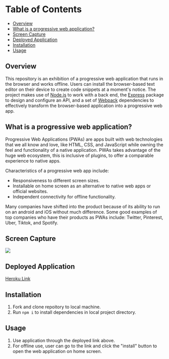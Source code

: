 # Table of Contents

  - [Overview](#overview)
  - [What is a progressive web application?](#what-is-a-progressive-web-application)
  - [Screen Capture](#screen-capture)
  - [Deployed Application](#deployed-application)
  - [Installation](#installation)
  - [Usage](#usage)
  
## Overview
 This repository is an exhibition of a progressive web application that runs in the browser and works  offline. Users can install the browser-based text editor on their device to create code snippets at a moment's notice. The project makes use of <a href="https://nodejs.org/en/" target="_blank">Node.js</a> to work with a back end, the <a href="https://www.npmjs.com/package/express" target="_blank">Express</a> package to design and configure an API, and a set of <a href="https://webpack.js.org/" target="_blank">Webpack</a> dependencies to effectively transform the browser-based application into a progressive web app. 

## What is a progressive web application?
Progressive Web Applications (PWAs) are apps built with web technologies that we all know and love, like HTML, CSS, and JavaScript while owning the feel and functionality of a native application. PWAs takes advantage of the huge web ecosystem, this is inclusive of plugins, to offer a comparable experience to native apps. 

Characteristics of a progressive web app include:
  - Responsiveness to different screen sizes.
  - Installable on home screen as an alternative to native web apps or official websites.
  - Independent connectivity for offline functionality. 

Many companies have shifted into the product because of its ability to run on an android and iOS without much difference. Some good examples of top companies who have their products as PWAs include: Twitter, Pinterest, Uber, Tiktok, and Spotify.

## Screen Capture
![](https://user-images.githubusercontent.com/81927296/208821242-1cb0c481-b523-4bfa-91af-caba375be601.gif)

## Deployed Application
[Heroku Link](https://jate-text-editrr.herokuapp.com/)

## Installation

  1. Fork and clone repoitory to local machine.
  2. Run ```npm i``` to install dependencies in local project directory. 
  
## Usage

  1. Use application through the deployed link above.
  2. For offline use, user can go to the link and click the "install" button to open the web application on home screen. 
